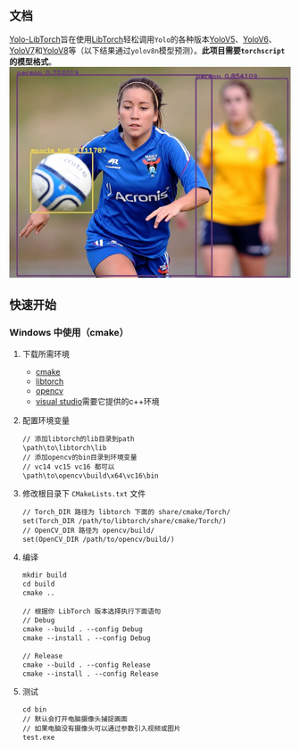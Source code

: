 
## 文档
<a href="https://ncdhz.github.io/Yolo-LibTorch">Yolo-LibTorch</a>旨在使用<a href="https://pytorch.org/">LibTorch</a>轻松调用`Yolo`的各种版本<a href="https://github.com/ultralytics/yolov5">YoloV5</a>、<a href="https://github.com/meituan/YOLOv6">YoloV6</a>、<a href="https://github.com/WongKinYiu/yolov7">YoloV7</a>和<a href="https://github.com/ultralytics/ultralytics">YoloV8</a>等（以下结果通过`yolov8n`模型预测）。**此项目需要`torchscript`的模型格式**。
<br/>
<img src="./images/test.jpg" class="img"/>

## 快速开始

### Windows 中使用（cmake）
1. 下载所需环境
    + [cmake](https://cmake.org/)
    + [libtorch](https://pytorch.org/)
    + [opencv](https://opencv.org/releases/)
    + [visual studio](https://visualstudio.microsoft.com/)需要它提供的c++环境

2. 配置环境变量
    ```
    // 添加libtorch的lib目录到path
    \path\to\libtorch\lib
    // 添加opencv的bin目录到环境变量
    // vc14 vc15 vc16 都可以
    \path\to\opencv\build\x64\vc16\bin
    ```
3. 修改根目录下 `CMakeLists.txt` 文件
    ```
    // Torch_DIR 路径为 libtorch 下面的 share/cmake/Torch/
    set(Torch_DIR /path/to/libtorch/share/cmake/Torch/)
    // OpenCV_DIR 路径为 opencv/build/
    set(OpenCV_DIR /path/to/opencv/build/)
    ```
4. 编译
    ```
    mkdir build
    cd build
    cmake ..

    // 根据你 LibTorch 版本选择执行下面语句
    // Debug
    cmake --build . --config Debug
    cmake --install . --config Debug

    // Release
    cmake --build . --config Release
    cmake --install . --config Release
    ```
5. 测试
    ```
    cd bin
    // 默认会打开电脑摄像头捕捉画面
    // 如果电脑没有摄像头可以通过参数引入视频或图片
    test.exe
    ```
